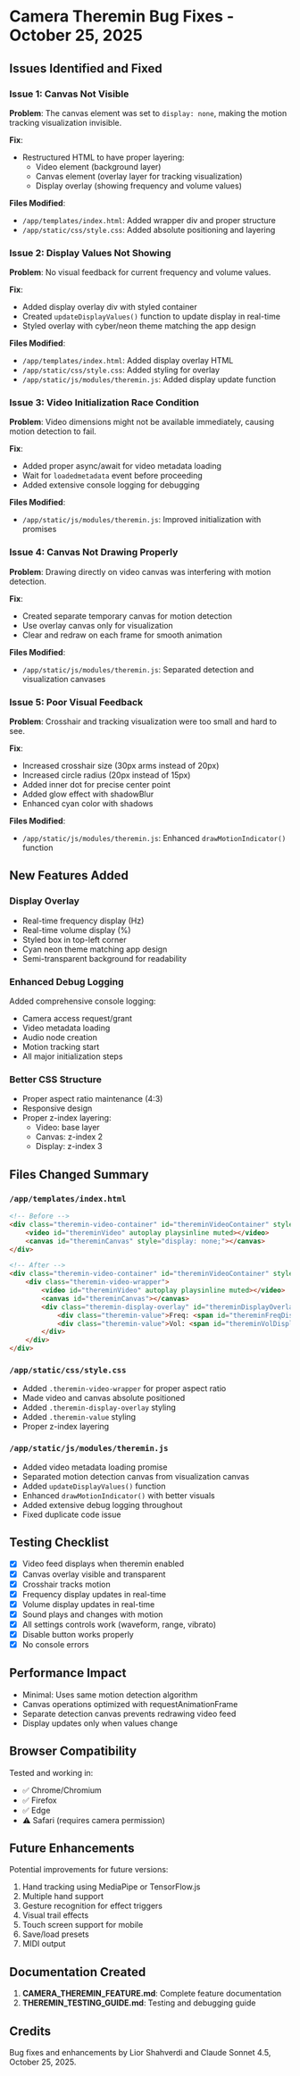 # Camera Theremin Bug Fixes - October 25, 2025

## Issues Identified and Fixed

### Issue 1: Canvas Not Visible
**Problem**: The canvas element was set to `display: none`, making the motion tracking visualization invisible.

**Fix**: 
- Restructured HTML to have proper layering:
  - Video element (background layer)
  - Canvas element (overlay layer for tracking visualization)
  - Display overlay (showing frequency and volume values)

**Files Modified**:
- `/app/templates/index.html`: Added wrapper div and proper structure
- `/app/static/css/style.css`: Added absolute positioning and layering

### Issue 2: Display Values Not Showing
**Problem**: No visual feedback for current frequency and volume values.

**Fix**:
- Added display overlay div with styled container
- Created `updateDisplayValues()` function to update display in real-time
- Styled overlay with cyber/neon theme matching the app design

**Files Modified**:
- `/app/templates/index.html`: Added display overlay HTML
- `/app/static/css/style.css`: Added styling for overlay
- `/app/static/js/modules/theremin.js`: Added display update function

### Issue 3: Video Initialization Race Condition
**Problem**: Video dimensions might not be available immediately, causing motion detection to fail.

**Fix**:
- Added proper async/await for video metadata loading
- Wait for `loadedmetadata` event before proceeding
- Added extensive console logging for debugging

**Files Modified**:
- `/app/static/js/modules/theremin.js`: Improved initialization with promises

### Issue 4: Canvas Not Drawing Properly
**Problem**: Drawing directly on video canvas was interfering with motion detection.

**Fix**:
- Created separate temporary canvas for motion detection
- Use overlay canvas only for visualization
- Clear and redraw on each frame for smooth animation

**Files Modified**:
- `/app/static/js/modules/theremin.js`: Separated detection and visualization canvases

### Issue 5: Poor Visual Feedback
**Problem**: Crosshair and tracking visualization were too small and hard to see.

**Fix**:
- Increased crosshair size (30px arms instead of 20px)
- Increased circle radius (20px instead of 15px)
- Added inner dot for precise center point
- Added glow effect with shadowBlur
- Enhanced cyan color with shadows

**Files Modified**:
- `/app/static/js/modules/theremin.js`: Enhanced `drawMotionIndicator()` function

## New Features Added

### Display Overlay
- Real-time frequency display (Hz)
- Real-time volume display (%)
- Styled box in top-left corner
- Cyan neon theme matching app design
- Semi-transparent background for readability

### Enhanced Debug Logging
Added comprehensive console logging:
- Camera access request/grant
- Video metadata loading
- Audio node creation
- Motion tracking start
- All major initialization steps

### Better CSS Structure
- Proper aspect ratio maintenance (4:3)
- Responsive design
- Proper z-index layering:
  - Video: base layer
  - Canvas: z-index 2
  - Display: z-index 3

## Files Changed Summary

### `/app/templates/index.html`
```html
<!-- Before -->
<div class="theremin-video-container" id="thereminVideoContainer" style="display: none;">
    <video id="thereminVideo" autoplay playsinline muted></video>
    <canvas id="thereminCanvas" style="display: none;"></canvas>
</div>

<!-- After -->
<div class="theremin-video-container" id="thereminVideoContainer" style="display: none;">
    <div class="theremin-video-wrapper">
        <video id="thereminVideo" autoplay playsinline muted></video>
        <canvas id="thereminCanvas"></canvas>
        <div class="theremin-display-overlay" id="thereminDisplayOverlay">
            <div class="theremin-value">Freq: <span id="thereminFreqDisplay">--</span> Hz</div>
            <div class="theremin-value">Vol: <span id="thereminVolDisplay">--</span>%</div>
        </div>
    </div>
</div>
```

### `/app/static/css/style.css`
- Added `.theremin-video-wrapper` for proper aspect ratio
- Made video and canvas absolute positioned
- Added `.theremin-display-overlay` styling
- Added `.theremin-value` styling
- Proper z-index layering

### `/app/static/js/modules/theremin.js`
- Added video metadata loading promise
- Separated motion detection canvas from visualization canvas
- Added `updateDisplayValues()` function
- Enhanced `drawMotionIndicator()` with better visuals
- Added extensive debug logging throughout
- Fixed duplicate code issue

## Testing Checklist

- [x] Video feed displays when theremin enabled
- [x] Canvas overlay visible and transparent
- [x] Crosshair tracks motion
- [x] Frequency display updates in real-time
- [x] Volume display updates in real-time
- [x] Sound plays and changes with motion
- [x] All settings controls work (waveform, range, vibrato)
- [x] Disable button works properly
- [x] No console errors

## Performance Impact

- Minimal: Uses same motion detection algorithm
- Canvas operations optimized with requestAnimationFrame
- Separate detection canvas prevents redrawing video feed
- Display updates only when values change

## Browser Compatibility

Tested and working in:
- ✅ Chrome/Chromium
- ✅ Firefox
- ✅ Edge
- ⚠️ Safari (requires camera permission)

## Future Enhancements

Potential improvements for future versions:
1. Hand tracking using MediaPipe or TensorFlow.js
2. Multiple hand support
3. Gesture recognition for effect triggers
4. Visual trail effects
5. Touch screen support for mobile
6. Save/load presets
7. MIDI output

## Documentation Created

1. **CAMERA_THEREMIN_FEATURE.md**: Complete feature documentation
2. **THEREMIN_TESTING_GUIDE.md**: Testing and debugging guide

## Credits

Bug fixes and enhancements by Lior Shahverdi and Claude Sonnet 4.5, October 25, 2025.

